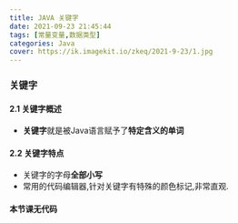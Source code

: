 ```yaml
---
title: JAVA 关键字
date: 2021-09-23 21:45:44
tags: [常量变量,数据类型]
categories: Java
cover: https://ik.imagekit.io/zkeq/2021-9-23/1.jpg
---
```


### 关键字

#### 2.1 关键字概述

- **关键字**就是被Java语言赋予了**特定含义的单词**

#### 2.2 关键字特点

- 关键字的字母**全部小写**
- 常用的代码编辑器,针对关键字有特殊的颜色标记,非常直观.

#### 本节课无代码
